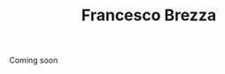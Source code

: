 ﻿---
title: Francesco Brezza
huis:  Tenuta Migliavacca
dept:  
regio: Piemonte
photo: brezza.jpg
layout: wijnhuis

wijnen:
    - naam:  Grignolino'13
      ref:   
      app:   D.O.C. Grignolino del Monferrato Casalese
      type:  Rosso
      cep:   Grignolino
      prijs: €12.95
      opm:   Slechts enkele flessen/Que quelques flacons

    - naam:  Barbera'13
      ref:   
      app:   D.O.C Barbera del Monferrato 
      type:  Rosso
      cep:   Barbera 
      prijs: €10.40
      
   
        
   
   

    
    

---
Coming soon  
